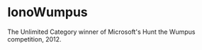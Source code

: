 IonoWumpus
==========

The Unlimited Category winner of Microsoft's Hunt the Wumpus competition, 2012.
